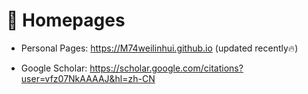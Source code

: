 # 📎 Homepages
- Personal Pages: https://M74weilinhui.github.io (updated recently🔥)
<!-- - Linkedin: https://www.linkedin.com/in/rayeren -->
- Google Scholar: https://scholar.google.com/citations?user=vfz07NkAAAAJ&hl=zh-CN
<!-- - DBLP: https://dblp.org/pid/75/6568-6.html -->
